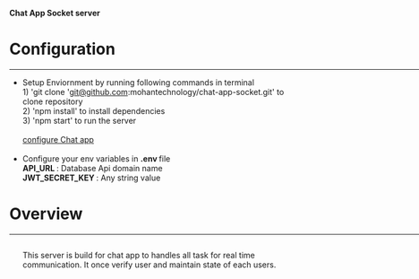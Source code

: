 <b>Chat App Socket server</b> <br> <h1> Configuration</h1> <hr width="800" align="left"> <ul> <li>Setup Enviornment by running following commands in terminal <br></li> 1) 'git clone 'git@github.com:mohantechnology/chat-app-socket.git' to clone repository <br> 2) 'npm install' to install dependencies <br> 3) 'npm start' to run the server <br> <br> <a href="https://github.com/mohantechnology/chat-app" target="_blank">configure Chat app </a><br> <br> <li>Configure your env variables in <b>.env </b> file <br></li> <b>API_URL </b>: Database Api domain name <br> <b>JWT_SECRET_KEY </b>: Any string value <br> </ul> <h1>Overview </h1> <hr width="800" align="left"><img src="https://cdn.glitch.com/89f82df8-eb2c-4c0e-883d-494391c85865%2Fsocket%20server%20.png?v=1612392541581" alt=""> <ul> <p>This server is build for chat app to handles all task for real time communication. It once verify user and maintain state of each users.</p> </ul> <div style="height:60px"></div>
